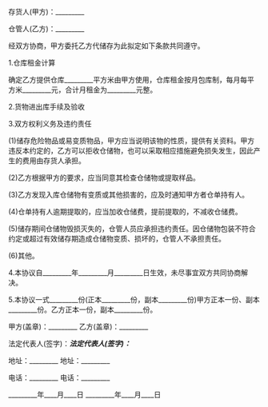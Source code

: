 
 


存货人(甲方)：_________


仓管人(乙方)：_________


经双方协商，甲方委托乙方代储存为此拟定如下条款共同遵守。


1.仓库租金计算


确定乙方提供仓库_________平方米由甲方使用，仓库租金按月包库制，每月每平方米_________元，合计月租金为_________元整。


2.货物进出库手续及验收


3.双方权利义务及违约责任


(1)储存危险物品或易变质物品，甲方应当说明该物的性质，提供有关资料。甲方违反本约定的，乙方可以拒收仓储物，也可以采取相应措施避免损失发生，因此产生的费用由存货人承担。


(2)乙方根据甲方的要求，应当同意其检查仓储物或提取样品。


(3)乙方发现入库仓储物有变质或其他损害的，应及时通知甲方者仓单持有人。


(4)仓单持有人逾期提取的，应当加收仓储费，提前提取的，不减收仓储费。


(5)储存期间仓储物毁损灭失的，仓管人员应承担违约责任。因仓储物包装不符合约定或超过有效储存期造成仓储物变质、损坏的，仓管人不承担责任。


(6)其他。


4.本协议自_________年_________月_________日生效，未尽事宜双方共同协商解决。


5.本协议一式_________份(正本_________份，副本_________份)甲方正本一份、副本_________份。乙方正本一份，副本_________份。


甲方(盖章)：_________      乙方(盖章)：_________


法定代表人(签字)：_________法定代表人(签字)：_________


地址：_________            地址：_________


电话：_________            电话：_________


_________年____月____日    _________年____月____日
 


 

 
 
 
 
 
  


  
 

  


  


  
 
 
 
 

